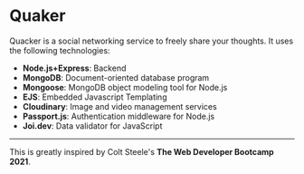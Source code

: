 # Quaker
Quacker is a social networking service to freely share your thoughts. It uses the following technologies:
- **Node.js+Express**: Backend
- **MongoDB**: Document-oriented database program
- **Mongoose**: MongoDB object modeling tool for Node.js 
- **EJS**: Embedded Javascript Templating
- **Cloudinary**: Image and video management services
- **Passport.js**: Authentication middleware for Node.js
- **Joi.dev**: Data validator for JavaScript

---
This is greatly inspired by Colt Steele's **The Web Developer Bootcamp 2021**.

